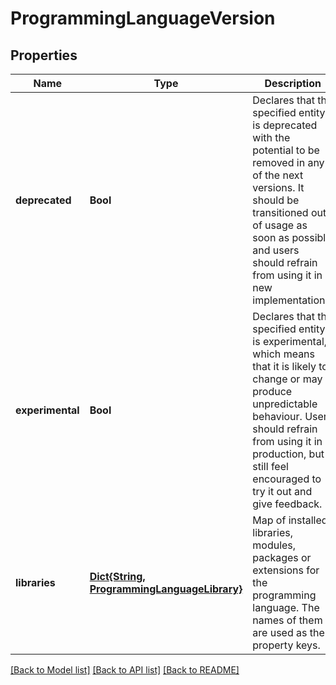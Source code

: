 # ProgrammingLanguageVersion


## Properties
Name | Type | Description | Notes
------------ | ------------- | ------------- | -------------
**deprecated** | **Bool** | Declares that the specified entity is deprecated with the potential to be removed in any of the next versions. It should be transitioned out of usage as soon as possible and users should refrain from using it in new implementations. | [optional] [default to false]
**experimental** | **Bool** | Declares that the specified entity is experimental, which means that it is likely to change or may produce unpredictable behaviour. Users should refrain from using it in production, but still feel encouraged to try it out and give feedback. | [optional] [default to false]
**libraries** | [**Dict{String, ProgrammingLanguageLibrary}**](ProgrammingLanguageLibrary.md) | Map of installed libraries, modules, packages or extensions for the programming language. The names of them are used as the property keys. | [default to nothing]


[[Back to Model list]](../README.md#models) [[Back to API list]](../README.md#api-endpoints) [[Back to README]](../README.md)


